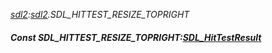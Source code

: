 _[sdl2](../../modules/sdl2/sdl2-module.md):[sdl2](../../modules/sdl2/sdl2-module.md).SDL\_HITTEST\_RESIZE\_TOPRIGHT_
##### Const SDL\_HITTEST\_RESIZE\_TOPRIGHT:[SDL_HitTestResult](../../modules/sdl2/sdl2-sdl_hittestresult.md)
